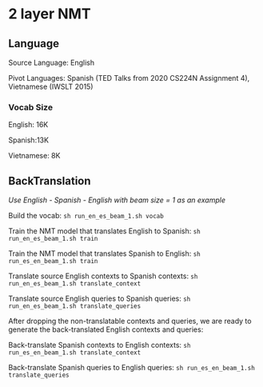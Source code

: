 # 2 layer NMT 

## Language
Source Language: English 

Pivot Languages: Spanish (TED Talks from 2020 CS224N Assignment 4), Vietnamese (IWSLT 2015)

### Vocab Size
English: 16K

Spanish:13K

Vietnamese: 8K

## BackTranslation  

_Use English - Spanish - English with beam size = 1 as an example_

Build the vocab: `sh run_en_es_beam_1.sh vocab`

Train the NMT model that translates English to Spanish: `sh run_en_es_beam_1.sh train`

Train the NMT model that translates Spanish to English: `sh run_es_en_beam_1.sh train`

Translate source English contexts to Spanish contexts: `sh run_en_es_beam_1.sh translate_context`

Translate source English queries to Spanish queries: `sh run_en_es_beam_1.sh translate_queries`

After dropping the non-translatable contexts and queries, we are ready to generate the back-translated English contexts and queries: 

Back-translate Spanish contexts to English contexts: `sh run_es_en_beam_1.sh translate_context`

Back-translate Spanish queries to English queries: `sh run_es_en_beam_1.sh translate_queries`
